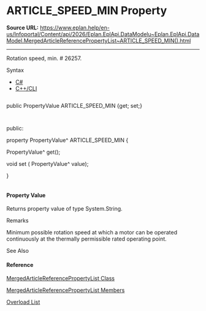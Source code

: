 # ARTICLE_SPEED_MIN Property

**Source URL:** https://www.eplan.help/en-us/Infoportal/Content/api/2026/Eplan.EplApi.DataModelu~Eplan.EplApi.DataModel.MergedArticleReferencePropertyList~ARTICLE_SPEED_MIN().html

---

Rotation speed, min. # 26257.

Syntax

- [C#](#i-syntax-CS)
- [C++/CLI](#i-syntax-CPP2005)

```
```
public PropertyValue ARTICLE_SPEED_MIN {get; set;}
```
```

```
```
public:
property PropertyValue^ ARTICLE_SPEED_MIN {
   PropertyValue^ get();
   void set (    PropertyValue^ value);
}
```
```

#### Property Value

Returns property value of type System.String.

Remarks

Minimum possible rotation speed at which a motor can be operated continuously at the thermally permissible rated operating point.



See Also

#### Reference

[MergedArticleReferencePropertyList Class](Eplan.EplApi.DataModelu~Eplan.EplApi.DataModel.MergedArticleReferencePropertyList.html)
  
[MergedArticleReferencePropertyList Members](Eplan.EplApi.DataModelu~Eplan.EplApi.DataModel.MergedArticleReferencePropertyList_members.html)
  
[Overload List](Eplan.EplApi.DataModelu~Eplan.EplApi.DataModel.MergedArticleReferencePropertyList~ARTICLE_SPEED_MIN.html)